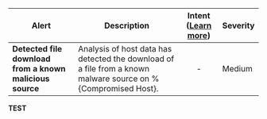 |Alert|Description|Intent ([Learn more](#intentions))|Severity|
|----|----|:----:|--|
|**Detected file download from a known malicious source**|Analysis of host data has detected the download of a file from a known malware source on %{Compromised Host}.|-|Medium|
**TEST**
